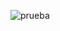 
![prueba](https://github.com/Jaxbel/Sensores37/assets/83053212/9aa48f0d-aa33-47be-b823-2739af1c528e)
